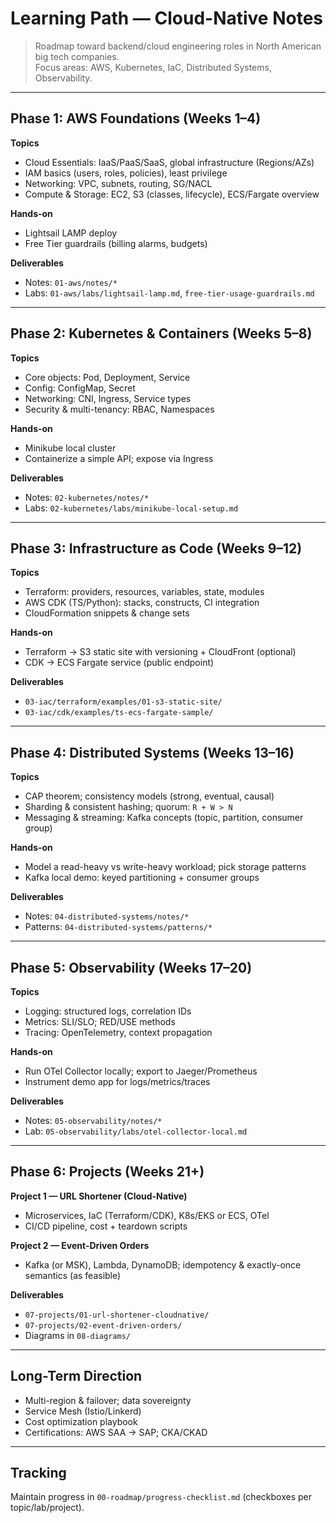 # Learning Path — Cloud-Native Notes

> Roadmap toward backend/cloud engineering roles in North American big tech companies.  
> Focus areas: AWS, Kubernetes, IaC, Distributed Systems, Observability.

---

## Phase 1: AWS Foundations (Weeks 1–4)
**Topics**
- Cloud Essentials: IaaS/PaaS/SaaS, global infrastructure (Regions/AZs)
- IAM basics (users, roles, policies), least privilege
- Networking: VPC, subnets, routing, SG/NACL
- Compute & Storage: EC2, S3 (classes, lifecycle), ECS/Fargate overview

**Hands-on**
- Lightsail LAMP deploy
- Free Tier guardrails (billing alarms, budgets)

**Deliverables**
- Notes: `01-aws/notes/*`
- Labs: `01-aws/labs/lightsail-lamp.md`, `free-tier-usage-guardrails.md`

---

## Phase 2: Kubernetes & Containers (Weeks 5–8)
**Topics**
- Core objects: Pod, Deployment, Service
- Config: ConfigMap, Secret
- Networking: CNI, Ingress, Service types
- Security & multi-tenancy: RBAC, Namespaces

**Hands-on**
- Minikube local cluster
- Containerize a simple API; expose via Ingress

**Deliverables**
- Notes: `02-kubernetes/notes/*`
- Labs: `02-kubernetes/labs/minikube-local-setup.md`

---

## Phase 3: Infrastructure as Code (Weeks 9–12)
**Topics**
- Terraform: providers, resources, variables, state, modules
- AWS CDK (TS/Python): stacks, constructs, CI integration
- CloudFormation snippets & change sets

**Hands-on**
- Terraform → S3 static site with versioning + CloudFront (optional)
- CDK → ECS Fargate service (public endpoint)

**Deliverables**
- `03-iac/terraform/examples/01-s3-static-site/`
- `03-iac/cdk/examples/ts-ecs-fargate-sample/`

---

## Phase 4: Distributed Systems (Weeks 13–16)
**Topics**
- CAP theorem; consistency models (strong, eventual, causal)
- Sharding & consistent hashing; quorum: `R + W > N`
- Messaging & streaming: Kafka concepts (topic, partition, consumer group)

**Hands-on**
- Model a read-heavy vs write-heavy workload; pick storage patterns
- Kafka local demo: keyed partitioning + consumer groups

**Deliverables**
- Notes: `04-distributed-systems/notes/*`
- Patterns: `04-distributed-systems/patterns/*`

---

## Phase 5: Observability (Weeks 17–20)
**Topics**
- Logging: structured logs, correlation IDs
- Metrics: SLI/SLO; RED/USE methods
- Tracing: OpenTelemetry, context propagation

**Hands-on**
- Run OTel Collector locally; export to Jaeger/Prometheus
- Instrument demo app for logs/metrics/traces

**Deliverables**
- Notes: `05-observability/notes/*`
- Lab: `05-observability/labs/otel-collector-local.md`

---

## Phase 6: Projects (Weeks 21+)
**Project 1 — URL Shortener (Cloud-Native)**
- Microservices, IaC (Terraform/CDK), K8s/EKS or ECS, OTel
- CI/CD pipeline, cost + teardown scripts

**Project 2 — Event-Driven Orders**
- Kafka (or MSK), Lambda, DynamoDB; idempotency & exactly-once semantics (as feasible)

**Deliverables**
- `07-projects/01-url-shortener-cloudnative/`
- `07-projects/02-event-driven-orders/`
- Diagrams in `08-diagrams/`

---

## Long-Term Direction
- Multi-region & failover; data sovereignty
- Service Mesh (Istio/Linkerd)
- Cost optimization playbook
- Certifications: AWS SAA → SAP; CKA/CKAD

---

## Tracking
Maintain progress in `00-roadmap/progress-checklist.md` (checkboxes per topic/lab/project).
